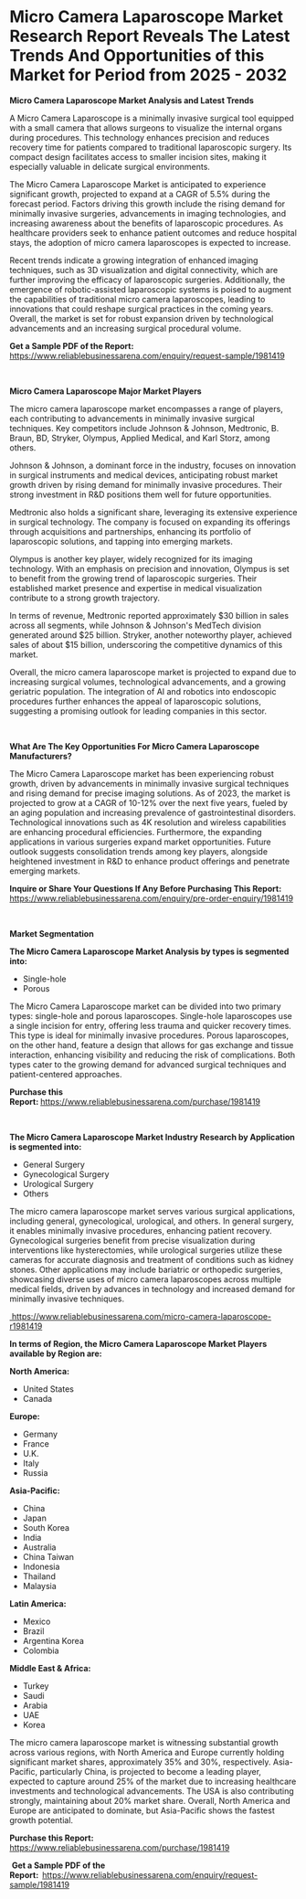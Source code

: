 <p><h1>Micro Camera Laparoscope Market Research Report Reveals The Latest Trends And Opportunities of this Market for Period from 2025 - 2032</h1></p><p><strong>Micro Camera Laparoscope Market Analysis and Latest Trends</strong></p>
<p><p>A Micro Camera Laparoscope is a minimally invasive surgical tool equipped with a small camera that allows surgeons to visualize the internal organs during procedures. This technology enhances precision and reduces recovery time for patients compared to traditional laparoscopic surgery. Its compact design facilitates access to smaller incision sites, making it especially valuable in delicate surgical environments.</p><p>The Micro Camera Laparoscope Market is anticipated to experience significant growth, projected to expand at a CAGR of 5.5% during the forecast period. Factors driving this growth include the rising demand for minimally invasive surgeries, advancements in imaging technologies, and increasing awareness about the benefits of laparoscopic procedures. As healthcare providers seek to enhance patient outcomes and reduce hospital stays, the adoption of micro camera laparoscopes is expected to increase. </p><p>Recent trends indicate a growing integration of enhanced imaging techniques, such as 3D visualization and digital connectivity, which are further improving the efficacy of laparoscopic surgeries. Additionally, the emergence of robotic-assisted laparoscopic systems is poised to augment the capabilities of traditional micro camera laparoscopes, leading to innovations that could reshape surgical practices in the coming years. Overall, the market is set for robust expansion driven by technological advancements and an increasing surgical procedural volume.</p></p>
<p><strong>Get a Sample PDF of the Report:&nbsp;</strong> <a href="https://www.reliablebusinessarena.com/enquiry/request-sample/1981419?utm_campaign=2981&utm_medium=2&utm_source=Github&utm_content=ia&utm_term=16042025&utm_id=micro-camera-laparoscope">https://www.reliablebusinessarena.com/enquiry/request-sample/1981419</a></p>
<p>&nbsp;</p>
<p><strong>Micro Camera Laparoscope Major Market Players</strong></p>
<p><p>The micro camera laparoscope market encompasses a range of players, each contributing to advancements in minimally invasive surgical techniques. Key competitors include Johnson & Johnson, Medtronic, B. Braun, BD, Stryker, Olympus, Applied Medical, and Karl Storz, among others. </p><p>Johnson & Johnson, a dominant force in the industry, focuses on innovation in surgical instruments and medical devices, anticipating robust market growth driven by rising demand for minimally invasive procedures. Their strong investment in R&D positions them well for future opportunities.</p><p>Medtronic also holds a significant share, leveraging its extensive experience in surgical technology. The company is focused on expanding its offerings through acquisitions and partnerships, enhancing its portfolio of laparoscopic solutions, and tapping into emerging markets.</p><p>Olympus is another key player, widely recognized for its imaging technology. With an emphasis on precision and innovation, Olympus is set to benefit from the growing trend of laparoscopic surgeries. Their established market presence and expertise in medical visualization contribute to a strong growth trajectory.</p><p>In terms of revenue, Medtronic reported approximately $30 billion in sales across all segments, while Johnson & Johnson's MedTech division generated around $25 billion. Stryker, another noteworthy player, achieved sales of about $15 billion, underscoring the competitive dynamics of this market.</p><p>Overall, the micro camera laparoscope market is projected to expand due to increasing surgical volumes, technological advancements, and a growing geriatric population. The integration of AI and robotics into endoscopic procedures further enhances the appeal of laparoscopic solutions, suggesting a promising outlook for leading companies in this sector.</p></p>
<p>&nbsp;</p>
<p><strong>What Are The Key Opportunities For Micro Camera Laparoscope Manufacturers?</strong></p>
<p><p>The Micro Camera Laparoscope market has been experiencing robust growth, driven by advancements in minimally invasive surgical techniques and rising demand for precise imaging solutions. As of 2023, the market is projected to grow at a CAGR of 10-12% over the next five years, fueled by an aging population and increasing prevalence of gastrointestinal disorders. Technological innovations such as 4K resolution and wireless capabilities are enhancing procedural efficiencies. Furthermore, the expanding applications in various surgeries expand market opportunities. Future outlook suggests consolidation trends among key players, alongside heightened investment in R&D to enhance product offerings and penetrate emerging markets.</p></p>
<p><strong>Inquire or Share Your Questions If Any Before Purchasing This Report:</strong> <a href="https://www.reliablebusinessarena.com/enquiry/pre-order-enquiry/1981419?utm_campaign=2981&utm_medium=2&utm_source=Github&utm_content=ia&utm_term=16042025&utm_id=micro-camera-laparoscope">https://www.reliablebusinessarena.com/enquiry/pre-order-enquiry/1981419</a></p>
<p>&nbsp;</p>
<p><strong>Market Segmentation</strong></p>
<p><strong>The Micro Camera Laparoscope Market Analysis by types is segmented into:</strong></p>
<p><ul><li>Single-hole</li><li>Porous</li></ul></p>
<p><p>The Micro Camera Laparoscope market can be divided into two primary types: single-hole and porous laparoscopes. Single-hole laparoscopes use a single incision for entry, offering less trauma and quicker recovery times. This type is ideal for minimally invasive procedures. Porous laparoscopes, on the other hand, feature a design that allows for gas exchange and tissue interaction, enhancing visibility and reducing the risk of complications. Both types cater to the growing demand for advanced surgical techniques and patient-centered approaches.</p></p>
<p><strong>Purchase this Report:&nbsp;</strong><a href="https://www.reliablebusinessarena.com/purchase/1981419?utm_campaign=2981&utm_medium=2&utm_source=Github&utm_content=ia&utm_term=16042025&utm_id=micro-camera-laparoscope">https://www.reliablebusinessarena.com/purchase/1981419</a></p>
<p>&nbsp;</p>
<p><strong>The Micro Camera Laparoscope Market Industry Research by Application is segmented into:</strong></p>
<p><ul><li>General Surgery</li><li>Gynecological Surgery</li><li>Urological Surgery</li><li>Others</li></ul></p>
<p><p>The micro camera laparoscope market serves various surgical applications, including general, gynecological, urological, and others. In general surgery, it enables minimally invasive procedures, enhancing patient recovery. Gynecological surgeries benefit from precise visualization during interventions like hysterectomies, while urological surgeries utilize these cameras for accurate diagnosis and treatment of conditions such as kidney stones. Other applications may include bariatric or orthopedic surgeries, showcasing diverse uses of micro camera laparoscopes across multiple medical fields, driven by advances in technology and increased demand for minimally invasive techniques.</p></p>
<p><a href="https://www.reliablebusinessarena.com/micro-camera-laparoscope-r1981419?utm_campaign=2981&utm_medium=2&utm_source=Github&utm_content=ia&utm_term=16042025&utm_id=micro-camera-laparoscope">&nbsp;https://www.reliablebusinessarena.com/micro-camera-laparoscope-r1981419</a></p>
<p><strong>In terms of Region, the Micro Camera Laparoscope Market Players available by Region are:</strong></p>
<p>
    <p> <strong> North America: </strong>
        <ul>
            <li>United States</li>
            <li>Canada</li>
        </ul>
        </p> 
    <p> <strong> Europe: </strong>
        <ul>
            <li>Germany</li>
            <li>France</li>
            <li>U.K.</li>
            <li>Italy</li>
            <li>Russia</li>
        </ul>
        </p> 
    <p> <strong> Asia-Pacific: </strong>
        <ul>
            <li>China</li>
            <li>Japan</li>
            <li>South Korea</li>
            <li>India</li>
            <li>Australia</li>
            <li>China Taiwan</li>
            <li>Indonesia</li>
            <li>Thailand</li>
            <li>Malaysia</li>
        </ul>
        </p> 
    <p> <strong> Latin America: </strong>
        <ul>
            <li>Mexico</li>
            <li>Brazil</li>
            <li>Argentina Korea</li>
            <li>Colombia</li>
        </ul>
        </p> 
    <p> <strong> Middle East & Africa: </strong>
        <ul>
            <li>Turkey</li>
            <li>Saudi</li>
            <li>Arabia</li>
            <li>UAE</li>
            <li>Korea</li>
        </ul>
    </p>
    </p>
<p><p>The micro camera laparoscope market is witnessing substantial growth across various regions, with North America and Europe currently holding significant market shares, approximately 35% and 30%, respectively. Asia-Pacific, particularly China, is projected to become a leading player, expected to capture around 25% of the market due to increasing healthcare investments and technological advancements. The USA is also contributing strongly, maintaining about 20% market share. Overall, North America and Europe are anticipated to dominate, but Asia-Pacific shows the fastest growth potential.</p></p>
<p><strong>Purchase this Report: </strong><a href="https://www.reliablebusinessarena.com/purchase/1981419?utm_campaign=2981&utm_medium=2&utm_source=Github&utm_content=ia&utm_term=16042025&utm_id=micro-camera-laparoscope">https://www.reliablebusinessarena.com/purchase/1981419</a></p>
<p>&nbsp;<strong>Get a Sample PDF of the Report:&nbsp;&nbsp;</strong><a href="https://www.reliablebusinessarena.com/enquiry/request-sample/1981419?utm_campaign=2981&utm_medium=2&utm_source=Github&utm_content=ia&utm_term=16042025&utm_id=micro-camera-laparoscope">https://www.reliablebusinessarena.com/enquiry/request-sample/1981419</a></p>
<p><strong></strong></p>
<p><p></p><p></p><p></p></p>